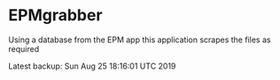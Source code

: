 # EPMgrabber
Using a database from the EPM app this application scrapes the files as required


Latest backup: Sun Aug 25 18:16:01 UTC 2019
